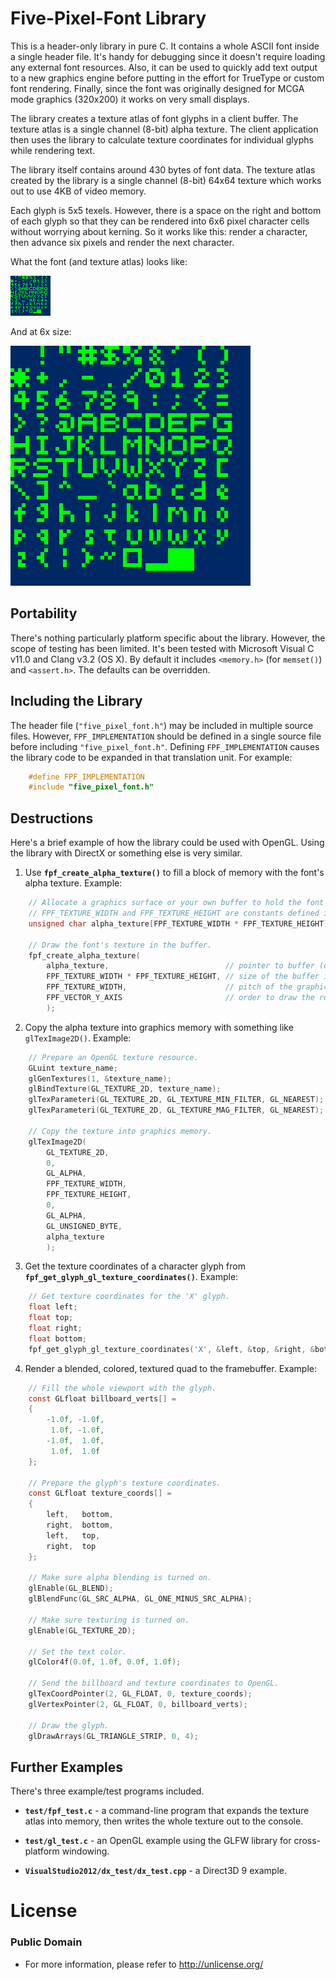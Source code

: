 Five-Pixel-Font Library
=======================

This is a header-only library in pure C. It contains a whole ASCII font inside a single header file. It's handy for debugging since it doesn't require loading any external font resources. Also, it can be used to quickly add text output to a new graphics engine before putting in the effort for TrueType or custom font rendering. Finally, since the font was originally designed for MCGA mode graphics (320x200) it works on very small displays.

The library creates a texture atlas of font glyphs in a client buffer. The texture atlas is a single channel (8-bit) alpha texture. The client application then uses the library to calculate texture coordinates for individual glyphs while rendering text.

The library itself contains around 430 bytes of font data. The texture atlas created by the library is a single channel (8-bit) 64x64 texture which works out to use 4KB of video memory.

Each glyph is 5x5 texels. However, there is a space on the right and bottom of each glyph so that they can be rendered into 6x6 pixel character cells without worrying about kerning. So it works like this: render a character, then advance six pixels and render the next character.

What the font (and texture atlas) looks like:

![The Font's Texture Atlas](images/fpf_texture_atlas_full_size.png)

And at 6x size:

![The Font's Texture Atlas 6x Size](images/fpf_texture_atlas_6x_size.png)

Portability
-----------

There's nothing particularly platform specific about the library. However, the scope of testing has been limited. It's been tested with Microsoft Visual C v11.0 and Clang v3.2 (OS X). By default it includes `<memory.h>` (for `memset()`) and `<assert.h>`. The defaults can be overridden.

Including the Library
---------------------

The header file (`"five_pixel_font.h"`) may be included in multiple source files. However, `FPF_IMPLEMENTATION` should be defined in a single source file before including `"five_pixel_font.h"`. Defining `FPF_IMPLEMENTATION` causes the library code to be expanded in that translation unit. For example:

```C
    #define FPF_IMPLEMENTATION
    #include "five_pixel_font.h"
```

Destructions
------------

Here's a brief example of how the library could be used with OpenGL. Using the library with DirectX or something else is very similar.

1. Use **`fpf_create_alpha_texture()`** to fill a block of memory with the font's alpha texture. Example:
```C
    // Allocate a graphics surface or your own buffer to hold the font's texture.
    // FPF_TEXTURE_WIDTH and FPF_TEXTURE_HEIGHT are constants defined in the library header.
    unsigned char alpha_texture[FPF_TEXTURE_WIDTH * FPF_TEXTURE_HEIGHT];

    // Draw the font's texture in the buffer.
    fpf_create_alpha_texture(
        alpha_texture,                          // pointer to buffer (or graphics surface memory)
        FPF_TEXTURE_WIDTH * FPF_TEXTURE_HEIGHT, // size of the buffer in bytes
        FPF_TEXTURE_WIDTH,                      // pitch of the graphics buffer (number of bytes per row)
        FPF_VECTOR_Y_AXIS                       // order to draw the rows (raster or vector order)
        );
```
2. Copy the alpha texture into graphics memory with something like `glTexImage2D()`. Example:
```C
    // Prepare an OpenGL texture resource.
    GLuint texture_name;
    glGenTextures(1, &texture_name);
    glBindTexture(GL_TEXTURE_2D, texture_name);
    glTexParameteri(GL_TEXTURE_2D, GL_TEXTURE_MIN_FILTER, GL_NEAREST);
    glTexParameteri(GL_TEXTURE_2D, GL_TEXTURE_MAG_FILTER, GL_NEAREST);

    // Copy the texture into graphics memory.
    glTexImage2D(
        GL_TEXTURE_2D,
        0,
        GL_ALPHA,
        FPF_TEXTURE_WIDTH,
        FPF_TEXTURE_HEIGHT,
        0,
        GL_ALPHA,
        GL_UNSIGNED_BYTE,
        alpha_texture
        );
```
3. Get the texture coordinates of a character glyph from **`fpf_get_glyph_gl_texture_coordinates()`**. Example:
```C
    // Get texture coordinates for the 'X' glyph.
    float left;
    float top;
    float right;
    float bottom;
    fpf_get_glyph_gl_texture_coordinates('X', &left, &top, &right, &bottom);
```
4. Render a blended, colored, textured quad to the framebuffer. Example:
```C
    // Fill the whole viewport with the glyph.
    const GLfloat billboard_verts[] =
    {
        -1.0f, -1.0f,
         1.0f, -1.0f,
        -1.0f,  1.0f,
         1.0f,  1.0f
    };

    // Prepare the glyph's texture coordinates.
    const GLfloat texture_coords[] =
    {
        left,   bottom,
        right,  bottom,
        left,   top,
        right,  top
    };

    // Make sure alpha blending is turned on.
    glEnable(GL_BLEND);
    glBlendFunc(GL_SRC_ALPHA, GL_ONE_MINUS_SRC_ALPHA);

    // Make sure texturing is turned on.
    glEnable(GL_TEXTURE_2D);

    // Set the text color.
    glColor4f(0.0f, 1.0f, 0.0f, 1.0f);

    // Send the billboard and texture coordinates to OpenGL.
    glTexCoordPointer(2, GL_FLOAT, 0, texture_coords);
    glVertexPointer(2, GL_FLOAT, 0, billboard_verts);

    // Draw the glyph.
    glDrawArrays(GL_TRIANGLE_STRIP, 0, 4);
```

Further Examples
----------------

There's three example/test programs included.

- **`test/fpf_test.c`** - a command-line program that expands the texture atlas into memory, then writes the whole texture out to the console.

- **`test/gl_test.c`** - an OpenGL example using the GLFW library for cross-platform windowing.

- **`VisualStudio2012/dx_test/dx_test.cpp`** - a Direct3D 9 example.

License
=======

### Public Domain
- For more information, please refer to <http://unlicense.org/>
